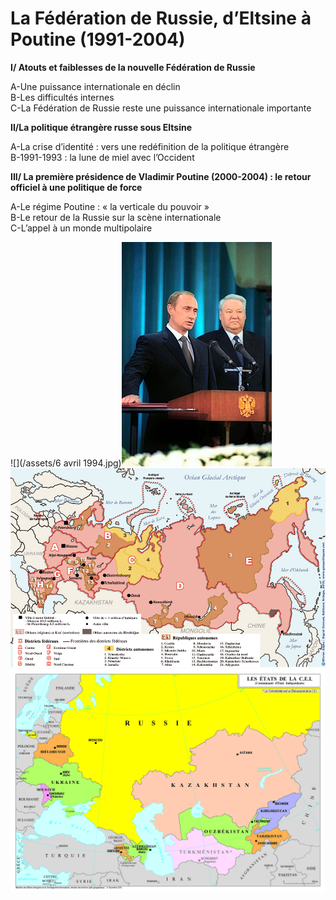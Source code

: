 # La Fédération de Russie, d’Eltsine à Poutine \(1991-2004\)

**I/ Atouts et faiblesses de la nouvelle Fédération de Russie**

A-Une puissance internationale en déclin  
B-Les difficultés internes  
C-La Fédération de Russie reste une puissance internationale importante

**II/La politique étrangère russe sous Eltsine**

A-La crise d’identité : vers une redéfinition de la politique étrangère  
B-1991-1993 : la lune de miel avec l’Occident

**III/ La première présidence de Vladimir Poutine \(2000-2004\) : le retour officiel à une politique de force**

A-Le régime Poutine : « la verticale du pouvoir »  
B-Le retour de la Russie sur la scène internationale  
C-L’appel à un monde multipolaire

![](/assets/6 avril 1994.jpg)![](/assets/240px-Vladimir_Putin_taking_the_Presidential_Oath,_7_May_2000.jpg)![](/assets/russie-administrative1.jpg)![](/assets/etats_de_la_cei_cle0e465c.jpg)

# 




